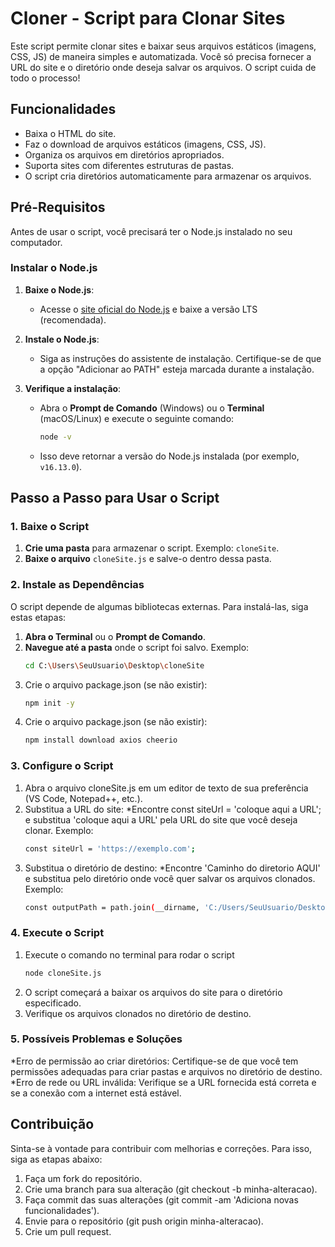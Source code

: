 # Cloner - Script para Clonar Sites

Este script permite clonar sites e baixar seus arquivos estáticos (imagens, CSS, JS) de maneira simples e automatizada. Você só precisa fornecer a URL do site e o diretório onde deseja salvar os arquivos. O script cuida de todo o processo!

## Funcionalidades

- Baixa o HTML do site.
- Faz o download de arquivos estáticos (imagens, CSS, JS).
- Organiza os arquivos em diretórios apropriados.
- Suporta sites com diferentes estruturas de pastas.
- O script cria diretórios automaticamente para armazenar os arquivos.

## Pré-Requisitos

Antes de usar o script, você precisará ter o Node.js instalado no seu computador.

### Instalar o Node.js

1. **Baixe o Node.js**:
   - Acesse o [site oficial do Node.js](https://nodejs.org/) e baixe a versão LTS (recomendada).

2. **Instale o Node.js**:
   - Siga as instruções do assistente de instalação. Certifique-se de que a opção "Adicionar ao PATH" esteja marcada durante a instalação.

3. **Verifique a instalação**:
   - Abra o **Prompt de Comando** (Windows) ou o **Terminal** (macOS/Linux) e execute o seguinte comando:
     ```bash
     node -v
     ```
   - Isso deve retornar a versão do Node.js instalada (por exemplo, `v16.13.0`).

## Passo a Passo para Usar o Script

### 1. Baixe o Script

1. **Crie uma pasta** para armazenar o script. Exemplo: `cloneSite`.
2. **Baixe o arquivo** `cloneSite.js` e salve-o dentro dessa pasta.

### 2. Instale as Dependências

O script depende de algumas bibliotecas externas. Para instalá-las, siga estas etapas:

   1. **Abra o Terminal** ou o **Prompt de Comando**.
   2. **Navegue até a pasta** onde o script foi salvo. Exemplo:
      ```bash
      cd C:\Users\SeuUsuario\Desktop\cloneSite
   3. Crie o arquivo package.json (se não existir):
      ```bash
      npm init -y

   4. Crie o arquivo package.json (se não existir):
      ```bash
      npm install download axios cheerio

### 3. Configure o Script
   1. Abra o arquivo cloneSite.js em um editor de texto de sua preferência (VS Code, Notepad++, etc.).
   2. Substitua a URL do site:
      *Encontre const siteUrl = 'coloque aqui a URL'; e substitua 'coloque aqui a URL' pela URL do site que você deseja clonar. Exemplo:
      ```bash
      const siteUrl = 'https://exemplo.com';
   3. Substitua o diretório de destino:
       *Encontre 'Caminho do diretorio AQUI' e substitua pelo diretório onde você quer salvar os arquivos clonados. Exemplo:
      ```bash
      const outputPath = path.join(__dirname, 'C:/Users/SeuUsuario/Desktop/cloneSite/arquivos');

### 4. Execute o Script
   1. Execute o comando no terminal para rodar o script
      ```bash
      node cloneSite.js
   2. O script começará a baixar os arquivos do site para o diretório especificado.
   3. Verifique os arquivos clonados no diretório de destino.

### 5. Possíveis Problemas e Soluções
   *Erro de permissão ao criar diretórios: Certifique-se de que você tem permissões adequadas para criar pastas e arquivos no diretório de destino.
   *Erro de rede ou URL inválida: Verifique se a URL fornecida está correta e se a conexão com a internet está estável.

## Contribuição
   Sinta-se à vontade para contribuir com melhorias e correções. Para isso, siga as etapas abaixo:

   1. Faça um fork do repositório.
   2. Crie uma branch para sua alteração (git checkout -b minha-alteracao).
   3. Faça commit das suas alterações (git commit -am 'Adiciona novas funcionalidades').
   4. Envie para o repositório (git push origin minha-alteracao).
   5. Crie um pull request.
